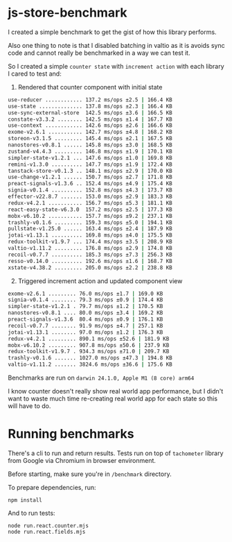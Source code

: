 # js-store-benchmark
I created a simple benchmark to get the gist of how this library performs.

Also one thing to note is that I disabled batching in valtio as it is avoids sync code and cannot really be benchmarked in a way we can test it.

So I created a simple `counter state` with `increment action` with each library I cared to test and:

1. Rendered that counter component with initial state
```sh
use-reducer ............ 137.2 ms/ops ±2.5 | 166.4 KB
use-state .............. 137.8 ms/ops ±2.3 | 166.4 KB
use-sync-external-store  142.5 ms/ops ±3.6 | 166.5 KB
constate-v3.3.2 ........ 142.5 ms/ops ±1.4 | 167.7 KB
use-context ............ 142.6 ms/ops ±2.6 | 166.6 KB
exome-v2.6.1 ........... 142.7 ms/ops ±4.8 | 168.2 KB
storeon-v3.1.5 ......... 145.4 ms/ops ±2.1 | 167.5 KB
nanostores-v0.8.1 ...... 145.8 ms/ops ±3.0 | 168.5 KB
zustand-v4.4.3 ......... 146.8 ms/ops ±1.9 | 170.1 KB
simpler-state-v1.2.1 ... 147.6 ms/ops ±1.0 | 169.8 KB
remini-v1.3.0 .......... 147.7 ms/ops ±1.9 | 172.4 KB
tanstack-store-v0.1.3 .. 148.1 ms/ops ±2.9 | 170.0 KB
use-change-v1.2.1 ...... 150.7 ms/ops ±2.7 | 171.8 KB
preact-signals-v1.3.6 .. 152.4 ms/ops ±4.9 | 175.4 KB
signia-v0.1.4 .......... 152.8 ms/ops ±4.3 | 173.7 KB
effector-v22.8.7 ....... 153.0 ms/ops ±2.9 | 183.3 KB
redux-v4.2.1 ........... 156.7 ms/ops ±5.3 | 181.1 KB
react-easy-state-v6.3.0  157.2 ms/ops ±2.5 | 177.3 KB
mobx-v6.10.2 ........... 157.7 ms/ops ±9.2 | 237.1 KB
trashly-v0.1.6 ......... 159.3 ms/ops ±5.0 | 194.1 KB
pullstate-v1.25.0 ...... 163.4 ms/ops ±2.4 | 187.9 KB
jotai-v1.13.1 .......... 169.8 ms/ops ±4.0 | 175.5 KB
redux-toolkit-v1.9.7 ... 174.4 ms/ops ±3.5 | 208.9 KB
valtio-v1.11.2 ......... 176.8 ms/ops ±2.9 | 174.8 KB
recoil-v0.7.7 .......... 185.3 ms/ops ±7.3 | 256.3 KB
resso-v0.14.0 .......... 192.6 ms/ops ±1.6 | 168.7 KB
xstate-v4.38.2 ......... 205.0 ms/ops ±2.2 | 238.8 KB
```

2. Triggered increment action and updated component view
```sh
exome-v2.6.1 ......... 76.0 ms/ops ±1.7 | 169.0 KB
signia-v0.1.4 ........ 79.3 ms/ops ±0.9 | 174.4 KB
simpler-state-v1.2.1 . 79.7 ms/ops ±1.2 | 170.5 KB
nanostores-v0.8.1 .... 80.0 ms/ops ±3.4 | 169.2 KB
preact-signals-v1.3.6  80.4 ms/ops ±0.9 | 176.1 KB
recoil-v0.7.7 ........ 91.9 ms/ops ±4.7 | 257.1 KB
jotai-v1.13.1 ........ 97.0 ms/ops ±1.2 | 176.3 KB
redux-v4.2.1 ......... 890.1 ms/ops ±52.6 | 181.9 KB
mobx-v6.10.2 ......... 907.8 ms/ops ±50.6 | 237.9 KB
redux-toolkit-v1.9.7 . 934.3 ms/ops ±71.0 | 209.7 KB
trashly-v0.1.6 ....... 1027.0 ms/ops ±47.3 | 194.8 KB
valtio-v1.11.2 ....... 3824.6 ms/ops ±36.6 | 175.6 KB
```

<!-- _Note: **Less is better**_ -->

Benchmarks are run on `darwin 24.1.0, Apple M1 (8 core) arm64`

I know counter doesn't really show real world app performance, but I didn't want to waste much time re-creating real world app for each state so this will have to do.

# Running benchmarks
There's a cli to run and return results. Tests run on top of `tachometer` library from Google via Chromium in browser environment.

Before starting, make sure you're in `/benchmark` directory.

To prepare dependencies, run:
```
npm install
```

And to run tests:
```
node run.react.counter.mjs
node run.react.fields.mjs
```

